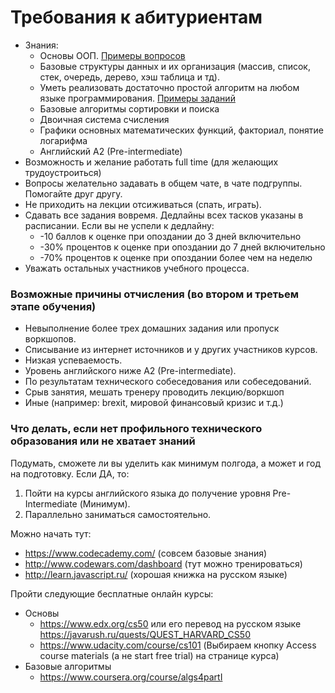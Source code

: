 # Требования к абитуриентам
- Знания:
    - Основы ООП. [Примеры вопросов](https://habrahabr.ru/post/345658/)
    - Базовые структуры данных и их организация (массив, список, стек, очередь, дерево, хэш таблица и тд). 
    - Уметь реализовать достаточно простой алгоритм на любом языке программирования. [Примеры заданий](  
http://www.codewars.com/kata/search/java?q=&r%5B%5D=-7&tags=Algorithms&beta=false) 
    - Базовые алгоритмы сортировки и поиска
    - Двоичная система счисления 
    - Графики основных математических функций, факториал, понятие логарифма
    - Английский A2 (Pre-intermediate) 
- Возможность и желание работать full time (для желающих трудоустроиться)
- Вопросы желательно задавать в общем чате, в чате подгруппы. Помогайте друг другу. 
- Не приходить на лекции отсиживаться (спать, играть).
- Сдавать все задания вовремя. Дедлайны всех тасков указаны в расписании. Если вы не успели к дедлайну:
    - -10 баллов к оценке при опоздании до 3 дней включительно
    - -30% процентов к оценке при опоздании до 7 дней включительно
    - -70% процентов к оценке при опоздании более чем на неделю  
- Уважать остальных участников учебного процесса. 

### Возможные причины отчисления (во втором и третьем этапе обучения)
- Невыполнение более трех домашних задания или пропуск воркшопов.
- Списывание из интернет источников и у других участников курсов.
- Низкая успеваемость.
- Уровень английского ниже A2 (Pre-intermediate). 
- По результатам технического собеседования или собеседований.
- Срыв занятия, мешать тренеру проводить лекцию/воркшоп
- Иные (например: brexit, мировой финансовый кризис и т.д.)

### Что делать, если нет профильного технического образования или не хватает знаний
Подумать, сможете ли вы уделить как минимум полгода, а может и год на подготовку.
Если ДА, то:  
1. Пойти на курсы английского языка до получение уровня Pre-Intermediate (Минимум).  
2. Параллельно заниматься самостоятельно.  

Можно начать тут: 
- https://www.codecademy.com/  (совсем базовые знания)
- http://www.codewars.com/dashboard (тут можно тренироваться)
- http://learn.javascript.ru/ (хорошая книжка на русском языке)

Пройти следующие бесплатные онлайн курсы:
- Основы
   - https://www.edx.org/cs50 или его перевод на русском языке https://javarush.ru/quests/QUEST_HARVARD_CS50
   - https://www.udacity.com/course/cs101 (Выбираем кнопку Access course materials (а не start free trial) на странице курса)
- Базовые алгоритмы
   - https://www.coursera.org/course/algs4partI


